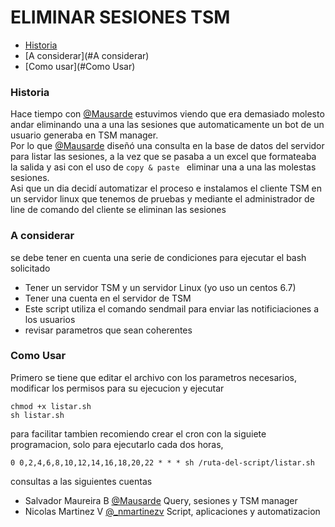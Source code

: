 # ELIMINAR SESIONES TSM

* [Historia](#historia)
* [A considerar](#A considerar)
* [Como usar](#Como Usar)

### Historia
 Hace tiempo con [@Mausarde](https://twitter.com/Mausarde) estuvimos viendo que era demasiado molesto andar eliminando una a una las sesiones que automaticamente un bot de un usuario generaba en TSM manager.  
 Por lo que [@Mausarde](https://twitter.com/Mausarde) diseñó una consulta en la base de datos del servidor para listar las sesiones, a la vez que se pasaba a un excel que formateaba la salida y asi con el uso de ````copy & paste ```` eliminar una a una las molestas sesiones.  
 Asi que un dia decidí automatizar el proceso e instalamos el cliente TSM en un servidor linux que tenemos de pruebas y mediante el administrador de line de comando del cliente se eliminan las sesiones

### A considerar
se debe tener en cuenta una serie de condiciones para ejecutar el bash solicitado
* Tener un servidor TSM y un servidor Linux (yo uso un centos 6.7)
* Tener una cuenta en el servidor de TSM
* Este script utiliza el comando sendmail para enviar las notificiaciones a los usuarios
* revisar parametros que sean coherentes


### Como Usar

Primero se tiene que editar el archivo con los parametros necesarios, modificar los permisos para su ejecucion y ejecutar 
```
chmod +x listar.sh
sh listar.sh
``` 

para facilitar tambien recomiendo crear el cron con la siguiete programacion, solo para ejecutarlo cada dos horas, 

```
0 0,2,4,6,8,10,12,14,16,18,20,22 * * * sh /ruta-del-script/listar.sh 
```

consultas a las siguientes cuentas

+ Salvador Maureira B [@Mausarde](https://twitter.com/Mausarde) Query, sesiones y TSM manager
+ Nicolas Martinez V [@_nmartinezv](https://twitter.com/_nmartinezv) Script, aplicaciones y automatizacion


